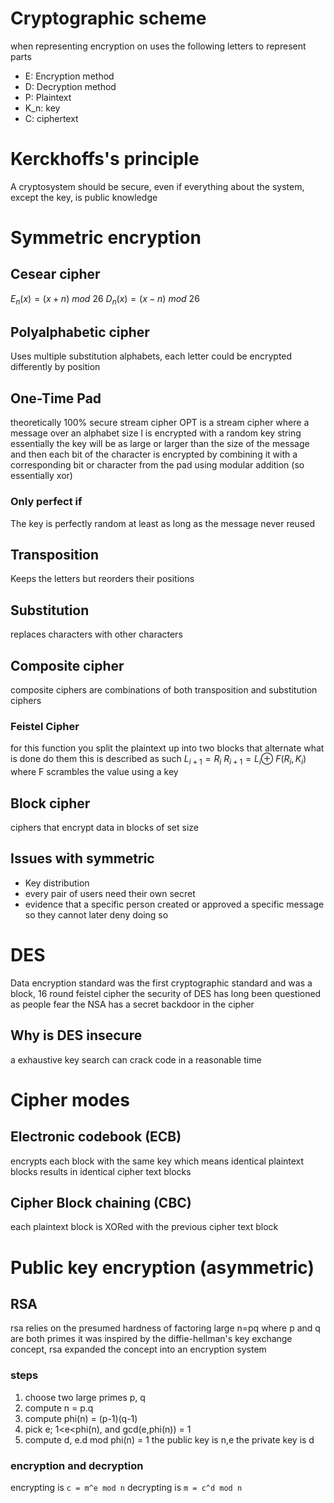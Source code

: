 # Cryptographic scheme
when representing encryption on uses the following letters to represent parts
- E: Encryption method
- D: Decryption method
- P: Plaintext
- K_n: key
- C: ciphertext
# Kerckhoffs's principle
A cryptosystem should be secure, even if everything about the system, except the key, is public knowledge
# Symmetric encryption
## Cesear cipher
$E_n(x)=(x+n)\ mod\ 26$
$D_n(x)=(x-n)\ mod\ 26$
## Polyalphabetic cipher
Uses multiple substitution alphabets, each letter could be encrypted differently by position
## One-Time Pad
theoretically 100% secure stream cipher
OPT is a stream cipher where a message over an alphabet size l is encrypted with a  random key string 
essentially the key will be as large or larger than the size of the message and then each bit of the character is encrypted by combining it with a corresponding bit or character from the pad using modular addition (so essentially xor)
### Only perfect if
The key is perfectly random
at least as long as the message
never reused
## Transposition
Keeps the letters but reorders their positions
## Substitution
replaces characters with other characters
## Composite cipher
composite ciphers are combinations of both transposition and substitution ciphers
### Feistel Cipher
for this function you split the plaintext up into two blocks that alternate what is done do them
this is described as such
$L_{i+1}=R_i$
$R_{i+1}=L_i\oplus\ F(R_i,K_i)$
where F scrambles the value using a key
## Block cipher
ciphers that encrypt data in blocks of set size
## Issues with symmetric
- Key distribution
- every pair of users need their own secret
- evidence that a specific person created or approved a specific message so they cannot later deny doing so
# DES
Data encryption standard was the first cryptographic standard and was a block, 16 round feistel cipher
the security of DES has long been questioned as people fear the NSA has a secret backdoor in the cipher
## Why is DES insecure
a exhaustive key search can crack code in a reasonable time
# Cipher modes
## Electronic codebook (ECB)
encrypts each block with the same key which means identical plaintext blocks results in identical cipher text blocks
## Cipher Block chaining (CBC)
each plaintext block is XORed with the previous cipher text block
# Public key encryption (asymmetric)
## RSA
rsa relies on the presumed hardness of factoring large n=pq where p and q are both primes
it was inspired by the diffie-hellman's key exchange concept, rsa expanded the concept into an encryption system
### steps
1. choose two large primes p, q
2. compute n = p.q
3. compute phi(n) = (p-1)(q-1)
4. pick e; 1<e<phi(n), and gcd(e,phi(n)) = 1
5. compute d, e.d mod phi(n) = 1
the public key is n,e
the private key is d
### encryption and decryption
encrypting is `c = m^e mod n`
decrypting is `m = c^d mod n`